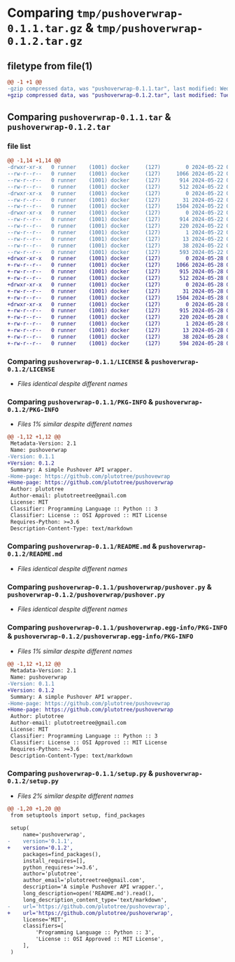 # Comparing `tmp/pushoverwrap-0.1.1.tar.gz` & `tmp/pushoverwrap-0.1.2.tar.gz`

## filetype from file(1)

```diff
@@ -1 +1 @@
-gzip compressed data, was "pushoverwrap-0.1.1.tar", last modified: Wed May 22 02:59:11 2024, max compression
+gzip compressed data, was "pushoverwrap-0.1.2.tar", last modified: Tue May 28 03:34:26 2024, max compression
```

## Comparing `pushoverwrap-0.1.1.tar` & `pushoverwrap-0.1.2.tar`

### file list

```diff
@@ -1,14 +1,14 @@
-drwxr-xr-x   0 runner    (1001) docker     (127)        0 2024-05-22 02:59:11.893493 pushoverwrap-0.1.1/
--rw-r--r--   0 runner    (1001) docker     (127)     1066 2024-05-22 02:59:02.000000 pushoverwrap-0.1.1/LICENSE
--rw-r--r--   0 runner    (1001) docker     (127)      914 2024-05-22 02:59:11.893493 pushoverwrap-0.1.1/PKG-INFO
--rw-r--r--   0 runner    (1001) docker     (127)      512 2024-05-22 02:59:02.000000 pushoverwrap-0.1.1/README.md
-drwxr-xr-x   0 runner    (1001) docker     (127)        0 2024-05-22 02:59:11.893493 pushoverwrap-0.1.1/pushoverwrap/
--rw-r--r--   0 runner    (1001) docker     (127)       31 2024-05-22 02:59:02.000000 pushoverwrap-0.1.1/pushoverwrap/__init__.py
--rw-r--r--   0 runner    (1001) docker     (127)     1504 2024-05-22 02:59:02.000000 pushoverwrap-0.1.1/pushoverwrap/pushover.py
-drwxr-xr-x   0 runner    (1001) docker     (127)        0 2024-05-22 02:59:11.893493 pushoverwrap-0.1.1/pushoverwrap.egg-info/
--rw-r--r--   0 runner    (1001) docker     (127)      914 2024-05-22 02:59:11.000000 pushoverwrap-0.1.1/pushoverwrap.egg-info/PKG-INFO
--rw-r--r--   0 runner    (1001) docker     (127)      220 2024-05-22 02:59:11.000000 pushoverwrap-0.1.1/pushoverwrap.egg-info/SOURCES.txt
--rw-r--r--   0 runner    (1001) docker     (127)        1 2024-05-22 02:59:11.000000 pushoverwrap-0.1.1/pushoverwrap.egg-info/dependency_links.txt
--rw-r--r--   0 runner    (1001) docker     (127)       13 2024-05-22 02:59:11.000000 pushoverwrap-0.1.1/pushoverwrap.egg-info/top_level.txt
--rw-r--r--   0 runner    (1001) docker     (127)       38 2024-05-22 02:59:11.893493 pushoverwrap-0.1.1/setup.cfg
--rw-r--r--   0 runner    (1001) docker     (127)      593 2024-05-22 02:59:02.000000 pushoverwrap-0.1.1/setup.py
+drwxr-xr-x   0 runner    (1001) docker     (127)        0 2024-05-28 03:34:26.702289 pushoverwrap-0.1.2/
+-rw-r--r--   0 runner    (1001) docker     (127)     1066 2024-05-28 03:34:19.000000 pushoverwrap-0.1.2/LICENSE
+-rw-r--r--   0 runner    (1001) docker     (127)      915 2024-05-28 03:34:26.702289 pushoverwrap-0.1.2/PKG-INFO
+-rw-r--r--   0 runner    (1001) docker     (127)      512 2024-05-28 03:34:19.000000 pushoverwrap-0.1.2/README.md
+drwxr-xr-x   0 runner    (1001) docker     (127)        0 2024-05-28 03:34:26.702289 pushoverwrap-0.1.2/pushoverwrap/
+-rw-r--r--   0 runner    (1001) docker     (127)       31 2024-05-28 03:34:19.000000 pushoverwrap-0.1.2/pushoverwrap/__init__.py
+-rw-r--r--   0 runner    (1001) docker     (127)     1504 2024-05-28 03:34:19.000000 pushoverwrap-0.1.2/pushoverwrap/pushover.py
+drwxr-xr-x   0 runner    (1001) docker     (127)        0 2024-05-28 03:34:26.702289 pushoverwrap-0.1.2/pushoverwrap.egg-info/
+-rw-r--r--   0 runner    (1001) docker     (127)      915 2024-05-28 03:34:26.000000 pushoverwrap-0.1.2/pushoverwrap.egg-info/PKG-INFO
+-rw-r--r--   0 runner    (1001) docker     (127)      220 2024-05-28 03:34:26.000000 pushoverwrap-0.1.2/pushoverwrap.egg-info/SOURCES.txt
+-rw-r--r--   0 runner    (1001) docker     (127)        1 2024-05-28 03:34:26.000000 pushoverwrap-0.1.2/pushoverwrap.egg-info/dependency_links.txt
+-rw-r--r--   0 runner    (1001) docker     (127)       13 2024-05-28 03:34:26.000000 pushoverwrap-0.1.2/pushoverwrap.egg-info/top_level.txt
+-rw-r--r--   0 runner    (1001) docker     (127)       38 2024-05-28 03:34:26.702289 pushoverwrap-0.1.2/setup.cfg
+-rw-r--r--   0 runner    (1001) docker     (127)      594 2024-05-28 03:34:19.000000 pushoverwrap-0.1.2/setup.py
```

### Comparing `pushoverwrap-0.1.1/LICENSE` & `pushoverwrap-0.1.2/LICENSE`

 * *Files identical despite different names*

### Comparing `pushoverwrap-0.1.1/PKG-INFO` & `pushoverwrap-0.1.2/PKG-INFO`

 * *Files 1% similar despite different names*

```diff
@@ -1,12 +1,12 @@
 Metadata-Version: 2.1
 Name: pushoverwrap
-Version: 0.1.1
+Version: 0.1.2
 Summary: A simple Pushover API wrapper.
-Home-page: https://github.com/plutotree/pushovewrap
+Home-page: https://github.com/plutotree/pushoverwrap
 Author: plutotree
 Author-email: plutotreetree@gmail.com
 License: MIT
 Classifier: Programming Language :: Python :: 3
 Classifier: License :: OSI Approved :: MIT License
 Requires-Python: >=3.6
 Description-Content-Type: text/markdown
```

### Comparing `pushoverwrap-0.1.1/README.md` & `pushoverwrap-0.1.2/README.md`

 * *Files identical despite different names*

### Comparing `pushoverwrap-0.1.1/pushoverwrap/pushover.py` & `pushoverwrap-0.1.2/pushoverwrap/pushover.py`

 * *Files identical despite different names*

### Comparing `pushoverwrap-0.1.1/pushoverwrap.egg-info/PKG-INFO` & `pushoverwrap-0.1.2/pushoverwrap.egg-info/PKG-INFO`

 * *Files 1% similar despite different names*

```diff
@@ -1,12 +1,12 @@
 Metadata-Version: 2.1
 Name: pushoverwrap
-Version: 0.1.1
+Version: 0.1.2
 Summary: A simple Pushover API wrapper.
-Home-page: https://github.com/plutotree/pushovewrap
+Home-page: https://github.com/plutotree/pushoverwrap
 Author: plutotree
 Author-email: plutotreetree@gmail.com
 License: MIT
 Classifier: Programming Language :: Python :: 3
 Classifier: License :: OSI Approved :: MIT License
 Requires-Python: >=3.6
 Description-Content-Type: text/markdown
```

### Comparing `pushoverwrap-0.1.1/setup.py` & `pushoverwrap-0.1.2/setup.py`

 * *Files 2% similar despite different names*

```diff
@@ -1,20 +1,20 @@
 from setuptools import setup, find_packages
 
 setup(
     name='pushoverwrap',
-    version='0.1.1',
+    version='0.1.2',
     packages=find_packages(),
     install_requires=[],
     python_requires='>=3.6',
     author='plutotree',
     author_email='plutotreetree@gmail.com',
     description='A simple Pushover API wrapper.',
     long_description=open('README.md').read(),
     long_description_content_type='text/markdown',
-    url='https://github.com/plutotree/pushovewrap',
+    url='https://github.com/plutotree/pushoverwrap',
     license='MIT',
     classifiers=[
         'Programming Language :: Python :: 3',
         'License :: OSI Approved :: MIT License',
     ],
 )
```

